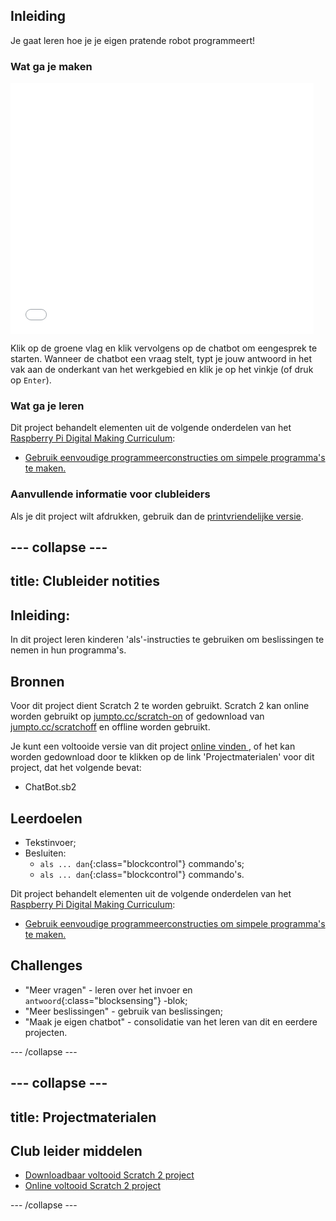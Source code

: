 ## Inleiding

Je gaat leren hoe je je eigen pratende robot programmeert!

### Wat ga je maken

<div class="scratch-preview">
  <iframe allowtransparency="true" width="485" height="402" src="//scratch.mit.edu/projects/embed/219855286/?autostart=false" frameborder="0"></iframe>
</div>

Klik op de groene vlag en klik vervolgens op de chatbot om een ​​gesprek te starten. Wanneer de chatbot een vraag stelt, typt je jouw antwoord in het vak aan de onderkant van het werkgebied en klik je op het vinkje (of druk op `Enter`).

### Wat ga je leren

Dit project behandelt elementen uit de volgende onderdelen van het [Raspberry Pi Digital Making Curriculum](http://rpf.io/curriculum):

+ [Gebruik eenvoudige programmeerconstructies om simpele programma's te maken.](https://www.raspberrypi.org/curriculum/programming/creator)

### Aanvullende informatie voor clubleiders

Als je dit project wilt afdrukken, gebruik dan de [printvriendelijke versie](https://projects.raspberrypi.org/nl-NL/projects/chatbot/print).

--- collapse ---
---
title: Clubleider notities
---
## Inleiding:

In dit project leren kinderen 'als'-instructies te gebruiken om beslissingen te nemen in hun programma's.

## Bronnen

Voor dit project dient Scratch 2 te worden gebruikt. Scratch 2 kan online worden gebruikt op [jumpto.cc/scratch-on](http://jumpto.cc/scratch-on) of gedownload van [jumpto.cc/scratchoff](http://jumpto.cc/scratch-off) en offline worden gebruikt.

Je kunt een voltooide versie van dit project [ online vinden ](https://scratch.mit.edu/projects/219855286/#editor), of het kan worden gedownload door te klikken op de link 'Projectmaterialen' voor dit project, dat het volgende bevat:

+ ChatBot.sb2

## Leerdoelen

+ Tekstinvoer;
+ Besluiten: 
    + `als ... dan`{:class="blockcontrol"} commando's;
    + `als ... dan`{:class="blockcontrol"} commando's.

Dit project behandelt elementen uit de volgende onderdelen van het [Raspberry Pi Digital Making Curriculum](http://rpf.io/curriculum):

+ [Gebruik eenvoudige programmeerconstructies om simpele programma's te maken.](https://www.raspberrypi.org/curriculum/programming/creator)

## Challenges

+ "Meer vragen" - leren over het invoer en `antwoord`{:class="blocksensing"} -blok;
+ "Meer beslissingen" - gebruik van beslissingen;
+ "Maak je eigen chatbot" - consolidatie van het leren van dit en eerdere projecten.

--- /collapse ---

--- collapse ---
---
title: Projectmaterialen
---
## Club leider middelen

+ [Downloadbaar voltooid Scratch 2 project](resources/BrainGot.sb2)
+ [Online voltooid Scratch 2 project](https://scratch.mit.edu/projects/219855286/#editor)

--- /collapse ---